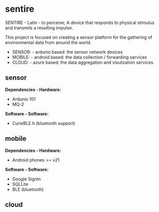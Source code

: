 # sentire
SENTIRE - Latin - to perceive; A device that responds to physical stimulus and transmits a resulting impulse.

This project is focused on creating a sensor platform for the gathering of environmental data from around the world.

- SENSOR: - ardunio based: the sensor network devices
- MOBILE: - android based: the data collection / forwarding services
- CLOUD: -  azure based: the data aggregation and visulization services


## sensor
**Dependencies - Hardware:**
- Ardunio 101
- MQ-2 

**Software - Software:**
- CurieBLE.h (bluetooth support)

## mobile
**Dependencies - Hardware:**
- Android phones >= v21

**Software - Software:**
- Google SignIn
- SQLLite
- BLE (bluetooth)


## cloud



